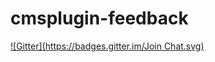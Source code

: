 # cmsplugin-feedback
[![Gitter](https://badges.gitter.im/Join Chat.svg)](https://gitter.im/satyrius/cmsplugin-feedback?utm_source=badge&utm_medium=badge&utm_campaign=pr-badge&utm_content=badge)